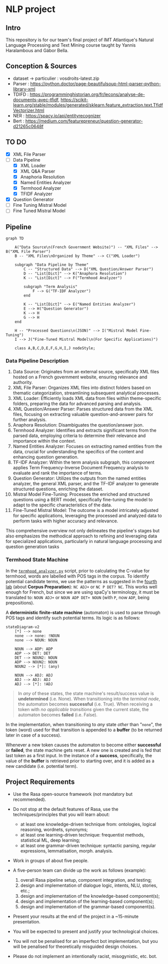 # NLP project

## Intro

This repository is for our team's final project of IMT Atlantique's Natural Language Processing and Text Mining course taught by Yannis Haralambous and Gábor Bella.

## Conception & Sources

- dataset ->
    particulier : vosdroits-latest.zip
- Parser : <https://python.doctor/page-beautifulsoup-html-parser-python-library-xml>
- TDIFD : <https://programminghistorian.org/fr/lecons/analyse-de-documents-avec-tfidf>, <https://scikit-learn.org/stable/modules/generated/sklearn.feature_extraction.text.TfidfVectorizer.html>
- NER : <https://spacy.io/api/entityrecognizer>
- Bert : <https://medium.com/featurepreneur/question-generator-d21265c0648f>

## TO DO

- [x] XML File Parser
- [ ] Data Pipeline
  - [x] XML Loader
  - [x] XML Q&A Parser
  - [x] Anaphoria Resolution
  - [x] Named Entities Analyzer
  - [x] Termhood Analyzer
  - [x] TFIDF Analyzer
- [x] Question Generator
- [ ] Fine Tuning Mistral Model
- [ ] Fine Tuned Mistral Model

## Pipeline

```mermaid
graph TD

    A("Data Source\n(French Government Website)") -- "XML Files" --> B("XML File Parser")
    B -- "XML Files\nOrganized by Theme" --> C("XML Loader")
    
    subgraph "Data Pipeline by Theme"
        C -- "Structured Data" --> D("XML Question/Answer Parser")
        D -- "List[Dict]" --> K("Anaphora Resolution")
        K -- "List[Dict]" --> F("Termhood Analyzer")
        
        subgraph "Term Analysis"
            F --> G("TF-IDF Analyzer")
        end

        K -- "List[Dict]" --> E("Named Entities Analyzer")
        E --> H("Question Generator")
        K --> H
        G --> H
    end

    H -- "Processed Questions\n(JSON)" --> I("Mistral Model Fine-Tuning")
    I --> J("Fine-Tuned Mistral Model\n(For Specific Applications)")

    class A,B,C,D,E,F,G,H,I,J nodeStyle;

```

### Data Pipeline Description

1. Data Source: Originates from an external source, specifically XML files hosted on a French government website, ensuring relevance and authority.
2. XML File Parser: Organizes XML files into distinct folders based on thematic categorization, streamlining subsequent analytical processes.
3. XML Loader: Efficiently loads XML data from files within theme-specific folders, preparing the data for advanced parsing and analysis.
4. XML Question/Answer Parser: Parses structured data from the XML files, focusing on extracting valuable question-and-answer pairs for further analysis.
5. Anaphora Resolution: Disambiguates the question/answer json.
6. Termhood Analyzer: Identifies and extracts significant terms from the parsed data, employing criteria to determine their relevance and importance within the context.
7. Named Entities Analyzer: Focuses on extracting named entities from the data, crucial for understanding the specifics of the content and enhancing question generation.
8. TF-IDF Analyzer: Within the term analysis subgraph, this component applies Term Frequency-Inverse Document Frequency analysis to evaluate and rank the importance of terms.
9. Question Generator: Utilizes the outputs from the named entities analyzer, the general XML parser, and the TF-IDF analyzer to generate structured questions, enriching the dataset.
10. Mistral Model Fine-Tuning: Processes the enriched and structured questions using a BERT model, specifically fine-tuning the model to adapt to the specific characteristics of the data.
11. Fine-Tuned Mistral Model: The outcome is a model intricately adjusted for specific applications, leveraging the processed and analyzed data to perform tasks with higher accuracy and relevance.

This comprehensive overview not only delineates the pipeline's stages but also emphasizes the methodical approach to refining and leveraging data for specialized applications, particularly in natural language processing and question generation tasks

### Termhood State Machine

In the [`termhood_analyzer.py`](src/termhood_analyzer.py) script, prior to calculating the C-value for termhood, words are labelled with POS tags in the corpus. To identify potential candidate terms, we use the patterns as suggested in the [fourth lab](https://moodle.imt-atlantique.fr/pluginfile.php/34041/mod_resource/content/5/TP_TLFT_Irma.pdf) (about **Corpus Preparation**): `NC ADJ+` or `NC P DET? NC`. This works well enough for French, but since we are using spaCy's terminology, it must be translated to: `NOUN ADJ+` or `NOUN ADP DET+ NOUN` (with `P`, now `ADP`, being prepositions).

A **deterministic finite-state machine** (automaton) is used to parse through POS tags and identify such potential terms. Its logic is as follows:

```mermaid
stateDiagram-v2
    [*] --> none
    none --> none: !NOUN
    none --> NOUN: NOUN

    NOUN --> ADP: ADP
    ADP --> DET: DET
    DET --> NOUN2: NOUN
    ADP --> NOUN2: NOUN
    NOUN2 --> [*]: (any)

    NOUN --> ADJ: ADJ
    ADJ --> ADJ: ADJ
    ADJ --> [*]: !ADJ

```

> In *any* of these states, the state machine's result/success value is **undetermined** (i.e. None). When transitioning into the *terminal node*, the automaton becomes **successful** (i.e. True). When receiving a token with *no applicable transitions* given the current state, the automaton becomes **failed** (i.e. False).

In the implementation, when transitioning to *any* state *other* than "`none`", the token (word) used for that transition is appended to a **buffer** (to be returned later in case of a success).

Whenever a new token causes the automaton to become either **successful** or **failed**, the state machine gets reset. A new one is created and is fed that last token as a first input. In the instance of a **success**, specifically, the value of the **buffer** is retrieved prior to starting over, and it is added as a new candidate (i.e. potential term).

## Project Requirements

- Use the Rasa open-source framework (not mandatory but recommended).
- Do not stop at the default features of Rasa, use the techniques/principles that you will learn about:
  - at least one knowledge-driven technique from: ontologies, logical reasoning, wordnets, synonyms;
  - at least one learning-driven technique: frequentist methods, statistical ML, deep learning;
  - at least one grammar-driven technique: syntactic parsing, regular expressions, lemmatisation, morph. analysis.
- Work in groups of about five people.
- A five-person team can divide up the work as follows (example):

    1. overall Rasa pipeline setup, component integration, and testing;
    2. design and implementation of dialogue logic, intents, NLU, stories, etc.;
    3. design and implementation of the knowledge-based component(s);
    4. design and implementation of the learning-based component(s);
    5. design and implementation of the grammar-based component(s).

- Present your results at the end of the project in a ~15-minute presentation.
- You will be expected to present and justify your technological choices.
- You will not be penalised for an imperfect bot implementation, but you will be penalised
    for theoretically misguided design choices.
- Please do not implement an intentionally racist, misogynistic, etc. bot.
